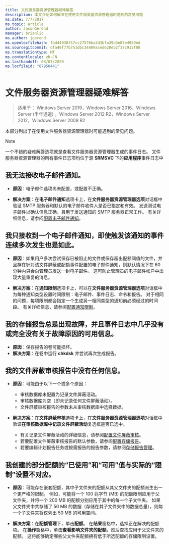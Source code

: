 ```yaml
---
title: 文件服务器资源管理器疑难解答
description: 本文介绍如何解决在使用文件服务器资源管理器时遇到的常见问题
ms.date: 7/7/2017
ms.topic: article
author: JasonGerend
manager: brianlic
ms.author: jgerend
ms.openlocfilehash: fbd44938f57cc27576ba3d3bfa39b3e87e4989ed
ms.sourcegitcommit: dfa48f77b751dbc34409aced628eb2f17c912f08
ms.translationtype: MT
ms.contentlocale: zh-CN
ms.lasthandoff: 08/07/2020
ms.locfileid: "87950441"
---
```

# <a name="troubleshooting-file-server-resource-manager"></a>文件服务器资源管理器疑难解答

> 适用于： Windows Server 2019，Windows Server 2016，Windows Server (半年通道) ，Windows Server 2012 R2，Windows Server 2012，Windows Server 2008 R2

本部分列出了在使用文件服务器资源管理器时可能遇到的常见问题。

> [!Note]
> 一个不错的疑难解答选项就是查看文件服务器资源管理器生成的事件日志。 文件服务器资源管理器的所有事件日志项均位于源 **SRMSVC** 下的**应用程序**事件日志中

## <a name="i-am-not-receiving-e-mail-notifications"></a>我无法接收电子邮件通知。

-   **原因**：电子邮件选项尚未配置，或配置不正确。

-   **解决方案**：在**电子邮件通知**选项卡上，在**文件服务器资源管理器选项**对话框中验证 SMTP 服务器和默认的电子邮件收件人是否已指定和有效。 发送测试电子邮件以确认信息正确，且用于发送通知的 SMTP 服务器正常工作。 有关详细信息，请参阅[配置电子邮件通知](configure-email-notifications.md)。


## <a name="i-am-only-receiving-one-e-mail-notification-even-though-the-event-that-triggered-that-notification-happened-several-times-in-a-row"></a>我只接收到一个电子邮件通知，即使触发该通知的事件连续多次发生也是如此。

-   **原因**：如果用户多次尝试保存已被阻止的文件或保存超出配额阈值的文件，并且存在针对该文件屏蔽或配额事件配置的电子邮件通知，则默认情况下在 60 分钟内只会向管理员发送一封电子邮件。 这可防止管理员的电子邮件帐户中出现大量重复的消息。

-   **解决方案**：在**通知限制**选项卡上，可以在**文件服务器资源管理器选项**对话框中为每种通知类型设置时间限制：电子邮件、事件日志、命令和报告。 对于相同的问题，每项限制都会指定一个生成另一相同类型的通知前必须经过的时间段。 有关详细信息，请参阅[配置通知限制](configure-notification-limits.md)。


## <a name="my-storage-reports-keep-failing-and-little-or-no-information-is-available-in-the-event-log-regarding-the-source-of-the-failure"></a>我的存储报告总是出现故障，并且事件日志中几乎没有或完全没有关于故障原因的可用信息。

-   **原因**：保存报告的卷可能损坏。
-   **解决方案**：在卷中运行 **chkdsk** 并尝试再次生成报告。

## <a name="my-file-screening-audit-reports-do-not-contain-any-information"></a>我的文件屏蔽审核报告中没有任何信息。

-   **原因**：可能由于以下一个或多个原因：
    -   审核数据库未配置为记录文件屏蔽活动。
    -   审核数据库为空（即未记录任何文件屏蔽活动）。
    -   文件屏蔽审核报告的参数未从审核数据库中选择数据。

-   **解决方案**：在**文件屏蔽审核**选项卡上，在**文件服务器资源管理器选项**对话框中验证**在审核数据库中记录文件屏蔽活动**复选框是否已选中。
    -   有关记录文件屏蔽活动的详细信息，请参阅[配置文件屏蔽审核](configure-file-screen-audit.md)。
    -   若要配置文件屏蔽审核报告的默认参数，请参阅[配置存储报告](configure-storage-reports.md)。
    -   若要编辑计划报告任务或按需报告的报告参数，请参阅[存储报告管理](storage-reports-management.md)。

## <a name="the-used-and-available-values-for-some-of-the-quotas-i-have-created-do-not-correspond-to-the-actual-limit-setting"></a>我创建的部分配额的“已使用”和“可用”值与实际的“限制”设置不对应。

-   **原因**：可能存在嵌套配额，其中子文件夹的配额从其父文件夹的配额派生出一个更严格的限制。 例如，可能将一个 100 兆字节 (MB) 的配额限制应用于父文件夹，并将一个 200 MB 的配额分别应用于其中的每一个子文件夹。 如果父文件夹中共存储了 50 MB 的数据（存储在其子文件夹中的数据总量），则每一个子文件夹将仅列出 50 MB 的可用空间。

-   **解决方案**：在**配额管理**下，单击**配额**。 在**结果**窗格中，选择正在解决的配额项。 在**操作**窗格中，单击**查看影响文件夹的配额**，然后查找应用于父文件夹的配额。 这将能够确定哪些父文件夹配额拥有低于所选配额的存储限制设置。

